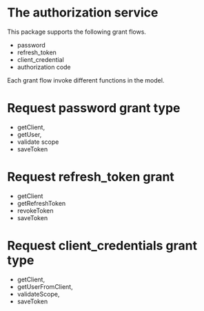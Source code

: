 # The authorization service

This package supports the following grant flows.
- password
- refresh_token
- client_credential
- authorization code

Each grant flow invoke different functions in the model.

# Request password grant type
- getClient,
- getUser,
- validate scope
- saveToken

# Request refresh_token grant
- getClient
- getRefreshToken
- revokeToken
- saveToken

# Request client_credentials grant type
- getClient,
- getUserFromClient,
- validateScope,
- saveToken

